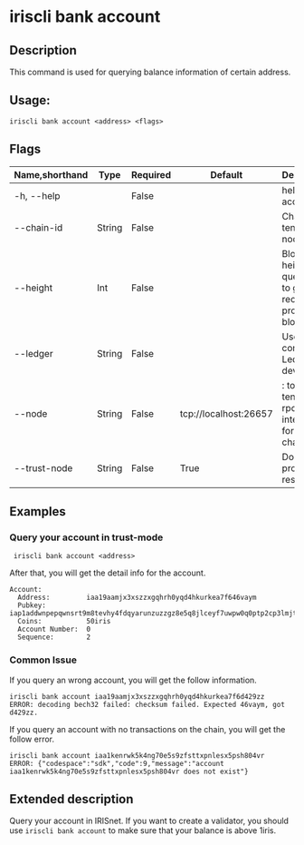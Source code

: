 # iriscli bank account

## Description

This command is used for querying balance information of certain address.

## Usage:

```
iriscli bank account <address> <flags>
```

## Flags

| Name,shorthand | Type   | Required | Default               | Description                                                  |
| -------------- | ------ | -------- | --------------------- | ------------------------------------------------------------ |
| -h, --help     |        | False    |                       | help for account                                             |
| --chain-id     | String | False    |                       | Chain ID of tendermint node                                  |
| --height       | Int    | False    |                       | Block height to query, omit to get most recent provable block |
| --ledger       | String | False    |                       | Use a connected Ledger device                                |
| --node         | String | False    | tcp://localhost:26657 | <host>:<port> to tendermint rpc interface for this chain     |
| --trust-node   | String | False    | True                  | Don't verify proofs for responses                            |


## Examples

### Query your account in trust-mode

```
 iriscli bank account <address>
```

After that, you will get the detail info for the account.
```
Account:
  Address:         iaa19aamjx3xszzxgqhrh0yqd4hkurkea7f646vaym
  Pubkey:          iap1addwnpepqwnsrt9m8tevhy4fdqyarunzuzzgz8e5q8jlceyf7uwpw0q0ptp2cp3lmjt
  Coins:           50iris
  Account Number:  0
  Sequence:        2
```

### Common Issue

If you query an wrong account, you will get the follow information.
```
iriscli bank account iaa19aamjx3xszzxgqhrh0yqd4hkurkea7f6d429zz
ERROR: decoding bech32 failed: checksum failed. Expected 46vaym, got d429zz.
```

If you query an account with no transactions on the chain, you will get the follow error. 
```
iriscli bank account iaa1kenrwk5k4ng70e5s9zfsttxpnlesx5psh804vr
ERROR: {"codespace":"sdk","code":9,"message":"account iaa1kenrwk5k4ng70e5s9zfsttxpnlesx5psh804vr does not exist"}
```


## Extended description

Query your account in IRISnet. If you want to create a validator, you should use `iriscli bank account` to make sure that your balance is above 1iris.


​           
